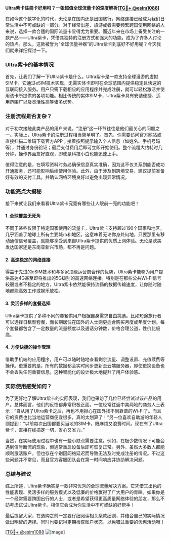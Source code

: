 **Ultra紫卡註冊卡好用吗？一张超值全球流量卡的深度解析[[TG💪+ @esim1088](https://t.me/s/esim1088)]**

在如今这个数字化的时代，无论是在国内还是出国旅行，网络连接已经成为我们日常生活中不可或缺的一部分。对于经常出差、旅游或者需要频繁跨国使用网络的人来说，选择一款合适的国际流量卡显得尤为重要。而近年来在市场上备受关注的一款产品——Ultra紫卡，凭借其独特的注册方式和强大的功能，成为了许多人讨论的热点。那么，这款被誉为“全球流量神器”的Ultra紫卡到底好不好用呢？今天我们就来详细探讨一下。

### Ultra紫卡的基本情况

首先，让我们了解一下Ultra紫卡是什么。Ultra紫卡是一款支持全球漫游的虚拟SIM卡，它通过eSIM技术实现，无需实体卡即可在全球范围内提供稳定且快速的互联网接入服务。用户只需下载相应的应用程序并完成注册，就可以轻松激活并使用该卡所提供的各项功能。相比传统的实体SIM卡，Ultra紫卡具有安装便捷、适用范围广以及灵活性高等诸多优势。

### 注册流程是否复杂？

对于初次接触此类产品的用户来说，“注册”这一环节往往是他们最关心的问题之一。实际上，Ultra紫卡的注册过程相当简单明了。首先，你需要访问官方网站或直接扫描二维码下载官方APP；接着按照提示输入个人信息（如姓名、手机号码等），并通过身份验证；最后支付费用后即可立即开始使用。整个流程大约耗时几分钟，操作界面友好直观，即使是科技小白也能迅速上手。

值得注意的是，在填写资料时务必确保信息真实准确，因为这不仅关系到能否成功开通服务，还可能影响后续使用体验。此外，由于涉及到跨境交易，建议提前准备好有效的支付工具，并确认网络环境良好以避免出现异常情况。

### 功能亮点大揭秘

接下来就让我们来看看Ultra紫卡究竟有哪些让人眼前一亮的功能吧！

#### 1. 全球覆盖无死角
不同于某些仅限于特定国家使用的流量卡，Ultra紫卡支持超过190个国家和地区，几乎涵盖了地球上所有主要城市和地区。这意味着无论你身处何地，只要那里有移动通信信号覆盖，就能够享受到来自Ultra紫卡提供的优质上网体验。无论是欧美发达国家还是东南亚新兴市场，都不再是问题。

#### 2. 高速稳定的网络连接
得益于先进的eSIM技术和与多家顶级运营商合作的优势，Ultra紫卡能够为用户提供高达4G甚至即将推出的5G级别的高速网络连接。特别是在那些公共Wi-Fi信号较弱或者不稳定的地方，Ultra紫卡依然能保持流畅的数据传输速度，让你随时随地都能高效工作或娱乐放松。

#### 3. 灵活多样的套餐选择
Ultra紫卡提供了多种不同的套餐供用户根据自身需求自由挑选。比如短途旅行者可以选择日租型套餐，而长期居住在国外的人士则更适合购买月度或年度计划。每个套餐都包含了一定数量的流量额度以及通话分钟数，价格合理公道，性价比极高。

#### 4. 方便快捷的操作管理
借助手机端的应用程序，用户可以随时随地查看剩余流量、调整设置、充值续费等操作。更重要的是，所有的数据都会实时同步更新至云端服务器，即使更换设备也不会丢失任何重要信息。这种智能化的设计极大地提升了用户体验感。

### 实际使用感受如何？

为了更好地了解Ultra紫卡的实际表现，我们也采访了几位已经尝试过该产品的用户。总体而言，他们的反馈都非常积极正面。一位经常往返中美两地的商务人士表示：“自从用了Ultra紫卡之后，再也不用担心在国外找不到靠谱的Wi-Fi了。而且它的资费也比当地运营商便宜很多，真的太划算了！”另一位喜欢自助游的年轻人则提到：“以前每次出国都要买当地的SIM卡，既麻烦又浪费时间。现在有了Ultra紫卡，直接在线搞定一切，省心又省力。”

当然，在实际使用过程中也有一些小缺点需要注意。例如，在极少数情况下可能会遇到信号断流的现象，但通常重启设备后即可恢复正常。另外，虽然大多数人都能顺利激活账户，但也存在个别因网络延迟而导致无法及时完成注册的情况。不过这些问题并不常见，而且官方客服团队会在第一时间响应并协助解决问题。

### 总结与建议

综上所述，Ultra紫卡确实是一款非常优秀的全球流量解决方案。它凭借其出色的性能表现、灵活多样的服务模式以及低廉的价格赢得了广大用户的青睐。如果你是一个经常需要跨国出行的人士，或者是希望获得更高质量网络体验的朋友，那么不妨考虑试试Ultra紫卡。相信它会成为你生活中不可或缺的好帮手！

最后提醒大家，在选购之前一定要仔细阅读相关条款细则，并结合自己的实际情况做出明智的选择。同时也要记得定期检查账户状态，以免错过重要的优惠活动哦！

[[TG💪+ @esim1088](https://t.me/s/esim1088) ![Image](https://i.postimg.cc/4NQfJmqS/Snipaste-2025-05-13-00-14-12.png)]